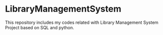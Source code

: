 # LibraryManagementSystem
This repository includes my codes related with Library Management System Project based on SQL and python.
